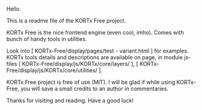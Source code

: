 Hello.

This is a readme file of the KORTx Free project.

KORTx Free is the nice frontend engine (even cool, imho). Comes with bunch of handy tools in utilities.

Look into [ KORTx-Free/display/pages/test - variant.html ] for examples. KORTx tools details and descriptions are available on page, in module js-files [ KORTx-Free/display/js/KORTx/core/layers/ ], [ KORTx-Free/display/js/KORTx/core/utilities/ ].

KORTx Free project is free of use (MIT). I will be glad if while using KORTx-Free, you will save a small credits to an author in commentaries.

Thanks for visiting and reading. Have a good luck!
